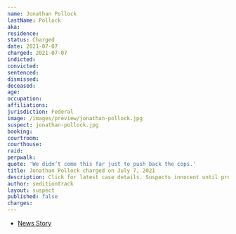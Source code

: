 ```yaml
---
name: Jonathan Pollock
lastName: Pollock
aka:
residence: 
status: Charged
date: 2021-07-07
charged: 2021-07-07
indicted:
convicted:
sentenced:
dismissed:
deceased:
age: 
occupation:
affiliations:
jurisdiction: Federal
image: /images/preview/jonathan-pollock.jpg
suspect: jonathan-pollock.jpg
booking:
courtroom:
courthouse:
raid:
perpwalk:
quote: 'We didn’t come this far just to push back the cops.'
title: Jonathan Pollock charged on July 7, 2021
description: Click for latest case details. Suspects innocent until proven guilty.
author: seditiontrack
layout: suspect
published: false
charges:
---
```

- [News Story](https://twitter.com/MacFarlaneNews/status/1412898239695790086)

